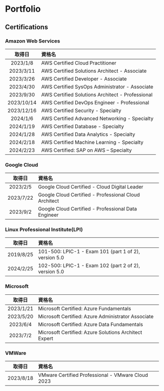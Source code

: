 # Portfolio

## Certifications

### Amazon Web Services

|   取得日   | 資格名                                           |
| :--------: | :----------------------------------------------- |
|  2023/1/8  | AWS Certified Cloud Practitioner                 |
| 2023/3/11  | AWS Certified Solutions Architect - Associate    |
| 2023/3/26  | AWS Certified Developer - Associate              |
| 2023/4/30  | AWS Certified SysOps Administrator - Associate   |
| 2023/9/30  | AWS Certified Solutions Architect - Professional |
| 2023/10/14 | AWS Certified DevOps Engineer - Professional     |
| 2023/12/16 | AWS Certified Security - Specialty               |
|  2024/1/6  | AWS Certified Advanced Networking - Specialty    |
| 2024/1/19  | AWS Certified Database - Specialty               |
| 2024/1/28  | AWS Certified Data Analytics - Specialty         |
| 2024/2/18  | AWS Certified Machine Learning - Specialty       |
| 2024/2/23  | AWS Certified: SAP on AWS – Specialty            |

### Google Cloud

|  取得日   | 資格名                                                |
| :-------: | :---------------------------------------------------- |
| 2023/2/5  | Google Cloud Certified - Cloud Digital Leader         |
| 2023/7/22 | Google Cloud Certified - Professional Cloud Architect |
| 2023/9/2  | Google Cloud Certified - Professional Data Engineer   |

### Linux Professional Institute(LPI)

|  取得日   | 資格名                                                |
| :-------: | :---------------------------------------------------- |
| 2019/8/25 | 101-500: LPIC-1 - Exam 101 (part 1 of 2), version 5.0 |
| 2024/2/25 | 102-500: LPIC-1 - Exam 102 (part 2 of 2), version 5.0 |

### Microsoft

|  取得日   | 資格名                                                |
| :-------: | :---------------------------------------------------- |
| 2023/1/21 | Microsoft Certified: Azure Fundamentals               |
| 2023/5/20 | Microsoft Certified: Azure Administrator Associate    |
| 2023/6/4  | Microsoft Certified: Azure Data Fundamentals          |
| 2023/7/2  | Microsoft Certified: Azure Solutions Architect Expert |

### VMWare

|  取得日   | 資格名                                            |
| :-------: | :------------------------------------------------ |
| 2023/8/18 | VMware Certified Professional - VMware Cloud 2023 |
